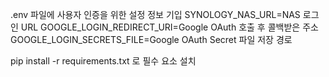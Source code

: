 .env 파일에 사용자 인증을 위한 설정 정보 기입
  SYNOLOGY_NAS_URL=NAS 로그인 URL
  GOOGLE_LOGIN_REDIRECT_URI=Google OAuth 호출 후 콜백받은 주소
  GOOGLE_LOGIN_SECRETS_FILE=Google OAuth Secret 파일 저장 경로

pip install -r requirements.txt 로 필수 요소 설치
